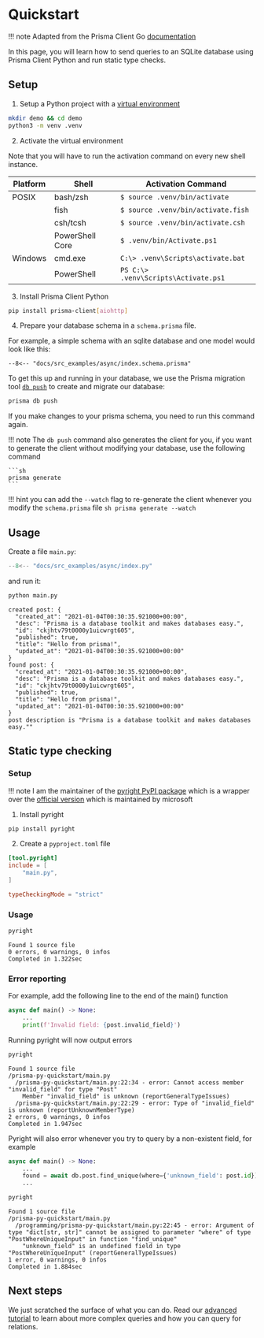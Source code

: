 # Quickstart

!!! note
    Adapted from the Prisma Client Go [documentation](https://github.com/prisma/prisma-client-go/blob/master/docs/quickstart.md)

In this page, you will learn how to send queries to an SQLite database using Prisma Client Python and
run static type checks.

## Setup

1) Setup a Python project with a [virtual environment](https://docs.python.org/3/library/venv.html)

```sh
mkdir demo && cd demo
python3 -m venv .venv
```


2) Activate the virtual environment

Note that you will have to run the activation command on every new shell instance.

| Platform | Shell           | Activation Command                      |
| -------- | --------------- | --------------------------------------- |
| POSIX    | bash/zsh        | `$ source .venv/bin/activate`           |
|          | fish            | `$ source .venv/bin/activate.fish`      |
|          | csh/tcsh        | `$ source .venv/bin/activate.csh`       |
|          | PowerShell Core | `$ .venv/bin/Activate.ps1`              |
| Windows  | cmd.exe         | `C:\> .venv\Scripts\activate.bat`       |
|          | PowerShell      | `PS C:\> .venv\Scripts\Activate.ps1`    |


3) Install Prisma Client Python

<!-- TODO: show how to setup a synchronous as well and explain the difference -->

```sh
pip install prisma-client[aiohttp]
```

4) Prepare your database schema in a `schema.prisma` file.

For example, a simple schema with an sqlite database and one model would look like this:

```prisma
--8<-- "docs/src_examples/async/index.schema.prisma"
```


To get this up and running in your database, we use the Prisma migration
tool [`db push`](https://www.prisma.io/docs/reference/api-reference/command-reference#db-push)
to create and migrate our database:

```sh
prisma db push
```

If you make changes to your prisma schema, you need to run this command again.

!!! note
    The `db push` command also generates the client for you, if you want to generate the client without
    modifying your database, use the following command

    ```sh
    prisma generate
    ```

!!! hint
    you can add the `--watch` flag to re-generate the client whenever you modify the `schema.prisma` file
    ```sh
    prisma generate --watch
    ```

## Usage

Create a file `main.py`:

```py
--8<-- "docs/src_examples/async/index.py"
```

and run it:

```sh
python main.py
```

```
created post: {
  "created_at": "2021-01-04T00:30:35.921000+00:00",
  "desc": "Prisma is a database toolkit and makes databases easy.",
  "id": "ckjhtv79t0000y1uicwrgt605",
  "published": true,
  "title": "Hello from prisma!",
  "updated_at": "2021-01-04T00:30:35.921000+00:00"
}
found post: {
  "created_at": "2021-01-04T00:30:35.921000+00:00",
  "desc": "Prisma is a database toolkit and makes databases easy.",
  "id": "ckjhtv79t0000y1uicwrgt605",
  "published": true,
  "title": "Hello from prisma!",
  "updated_at": "2021-01-04T00:30:35.921000+00:00"
}
post description is "Prisma is a database toolkit and makes databases easy.""
```

## Static type checking

### Setup

!!! note
    I am the maintainer of the [pyright PyPI package](https://pypi.org/project/pyright/) which is a wrapper over the [official version](https://github.com/microsoft/pyright) which is maintained by microsoft

1) Install pyright

```sh
pip install pyright
```

2) Create a `pyproject.toml` file

```toml
[tool.pyright]
include = [
    "main.py",
]

typeCheckingMode = "strict"
```

### Usage

```sh
pyright
```
```
Found 1 source file
0 errors, 0 warnings, 0 infos
Completed in 1.322sec
```

### Error reporting

For example, add the following line to the end of the main() function

```py
async def main() -> None:
    ...
    print(f'Invalid field: {post.invalid_field}')
```

Running pyright will now output errors

```sh
pyright
```
```
Found 1 source file
/prisma-py-quickstart/main.py
  /prisma-py-quickstart/main.py:22:34 - error: Cannot access member "invalid_field" for type "Post"
    Member "invalid_field" is unknown (reportGeneralTypeIssues)
  /prisma-py-quickstart/main.py:22:29 - error: Type of "invalid_field" is unknown (reportUnknownMemberType)
2 errors, 0 warnings, 0 infos
Completed in 1.947sec
```

Pyright will also error whenever you try to query by a non-existent field, for example

```py
async def main() -> None:
    ...
    found = await db.post.find_unique(where={'unknown_field': post.id})
    ...
```

```sh
pyright
```
```
Found 1 source file
/prisma-py-quickstart/main.py
  /programming/prisma-py-quickstart/main.py:22:45 - error: Argument of type "dict[str, str]" cannot be assigned to parameter "where" of type "PostWhereUniqueInput" in function "find_unique"
    "unknown_field" is an undefined field in type "PostWhereUniqueInput" (reportGeneralTypeIssues)
1 error, 0 warnings, 0 infos
Completed in 1.884sec
```


## Next steps

We just scratched the surface of what you can do. Read our [advanced tutorial](advanced.md) to learn about more
complex queries and how you can query for relations.
